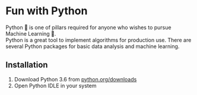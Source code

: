 <h1>Fun with Python</h1>

Python 🐍  is one of pillars required for anyone who wishes to pursue Machine Learning 🤖.<br>
Python is a great tool to implement algorithms for production use. There are several Python packages for basic data analysis and machine learning.

## Installation
1. Download Python 3.6 from [python.org/downloads](https://python.org/downloads)
2. Open Python IDLE in your system
